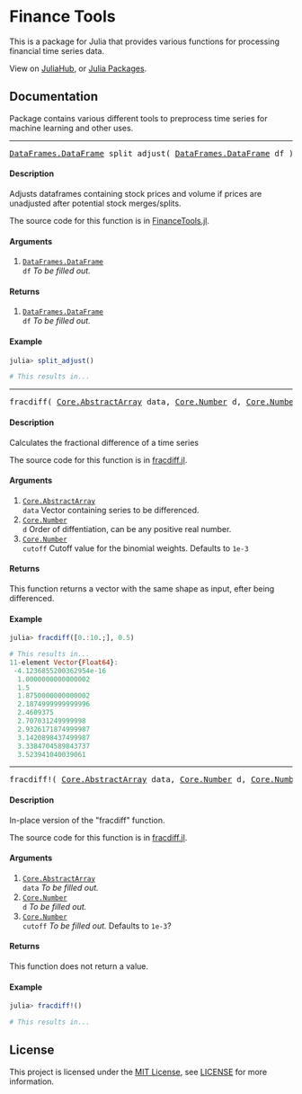 # Finance Tools

This is a package for Julia that provides various functions for processing financial time series data.

View on [JuliaHub](https://juliahub.com/ui/Packages/FinanceTools/barsj), or [Julia Packages](https://juliapackages.com/p/financetools).

## Documentation

Package contains various different tools to preprocess time series for machine learning and other uses.

<hr>

<pre><a href="https://dataframes.juliadata.org/stable/lib/types/#DataFrames.DataFrame">DataFrames.DataFrame</a> split_adjust( <a href="https://dataframes.juliadata.org/stable/lib/types/#DataFrames.DataFrame">DataFrames.DataFrame</a> df )</pre>

#### Description

Adjusts dataframes containing stock prices and volume if prices are unadjusted after potential stock merges/splits.

The source code for this function is in [FinanceTools.jl](/src/FinanceTools.jl#L8-L20).

#### Arguments

1. <code><a href="https://dataframes.juliadata.org/stable/lib/types/#DataFrames.DataFrame">DataFrames.DataFrame</a> df</code> *To be filled out.*

#### Returns

1. <code><a href="https://dataframes.juliadata.org/stable/lib/types/#DataFrames.DataFrame">DataFrames.DataFrame</a> df</code> *To be filled out.*

#### Example

```julia
julia> split_adjust()

# This results in...
```

<hr>

<pre>fracdiff( <a href="https://docs.julialang.org/en/v1/base/arrays/#Core.AbstractArray">Core.AbstractArray</a> data, <a href="https://docs.julialang.org/en/v1/base/numbers/#Core.Number">Core.Number</a> d, <a href="https://docs.julialang.org/en/v1/base/numbers/#Core.Number">Core.Number</a> cutoff = 1e-3 )</pre>

#### Description

Calculates the fractional difference of a time series

The source code for this function is in [fracdiff.jl](/src/fracdiff.jl#L16-L18).

#### Arguments

1. <code><a href="https://docs.julialang.org/en/v1/base/arrays/#Core.AbstractArray">Core.AbstractArray</a> data</code> Vector containing series to be differenced.
2. <code><a href="https://docs.julialang.org/en/v1/base/numbers/#Core.Number">Core.Number</a> d</code> Order of diffentiation, can be any positive real number.
3. <code><a href="https://docs.julialang.org/en/v1/base/numbers/#Core.Number">Core.Number</a> cutoff</code> Cutoff value for the binomial weights. Defaults to `1e-3`

#### Returns

This function returns a vector with the same shape as input, efter being differenced.

#### Example

```julia
julia> fracdiff([0.:10.;], 0.5)

# This results in...
11-element Vector{Float64}:
 -4.1236855200362954e-16
  1.0000000000000002
  1.5
  1.8750000000000002
  2.1874999999999996
  2.4609375
  2.707031249999998
  2.9326171874999987
  3.1420898437499987
  3.3384704589843737
  3.523941040039061
```

<hr>

<pre>fracdiff!( <a href="https://docs.julialang.org/en/v1/base/arrays/#Core.AbstractArray">Core.AbstractArray</a> data, <a href="https://docs.julialang.org/en/v1/base/numbers/#Core.Number">Core.Number</a> d, <a href="https://docs.julialang.org/en/v1/base/numbers/#Core.Number">Core.Number</a> cutoff = 1e-3 )</pre>

#### Description

In-place version of the "fracdiff" function.

The source code for this function is in [fracdiff.jl](/src/fracdiff.jl#L16-L18).

#### Arguments

1. <code><a href="https://docs.julialang.org/en/v1/base/arrays/#Core.AbstractArray">Core.AbstractArray</a> data</code> *To be filled out.*
2. <code><a href="https://docs.julialang.org/en/v1/base/numbers/#Core.Number">Core.Number</a> d</code> *To be filled out.*
3. <code><a href="https://docs.julialang.org/en/v1/base/numbers/#Core.Number">Core.Number</a> cutoff</code> *To be filled out.* Defaults to `1e-3`?

#### Returns

This function does not return a value.

#### Example

```julia
julia> fracdiff!()

# This results in...
```

## License

This project is licensed under the [MIT License](https://choosealicense.com/licenses/mit/), see [LICENSE](/LICENSE) for more information.
